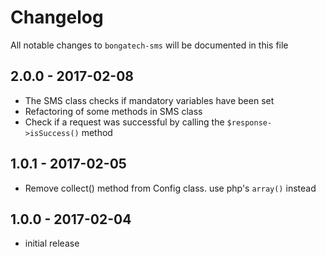 # Changelog

All notable changes to `bongatech-sms` will be documented in this file

## 2.0.0 - 2017-02-08

- The SMS class checks if mandatory variables have been set
- Refactoring of some methods in SMS class
- Check if a request was successful by calling the `$response->isSuccess()` method

## 1.0.1 - 2017-02-05

- Remove collect() method from Config class. use php's `array()` instead

## 1.0.0 - 2017-02-04

- initial release
